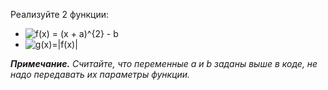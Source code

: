 Реализуйте 2 функции:

-   <img src="https://latex.codecogs.com/svg.image?f(x)&space;=&space;(x&space;&plus;&space;a)^{2}&space;-&space;b" title="f(x) = (x + a)^{2} - b" />
-   <img src="https://latex.codecogs.com/svg.image?g(x)=|f(x)|" title="g(x)=|f(x)|" />

***Примечание.*** _Считайте, что переменные a и b заданы выше в коде, не надо передавать их параметры функции._
